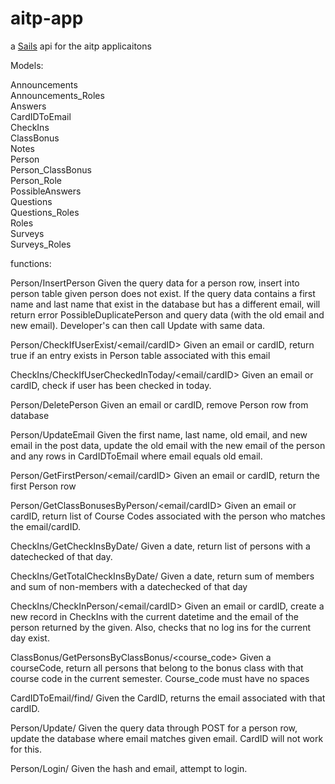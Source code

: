 # aitp-app

a [Sails](http://sailsjs.org) api for the aitp applicaitons

Models:

Announcements  
Announcements_Roles  
Answers  
CardIDToEmail  
CheckIns  
ClassBonus  
Notes  
Person  
Person_ClassBonus  
Person_Role  
PossibleAnswers  
Questions  
Questions_Roles  
Roles  
Surveys  
Surveys_Roles  

functions:

Person/InsertPerson
Given the query data for a person row, insert into person table given person does not exist.  If the query data contains a first name and last name that exist in the database but has a different email, will return error PossibleDuplicatePerson and query data (with the old email and new email).  Developer's can then call Update with same data.

Person/CheckIfUserExist/<email/cardID>
Given an email or cardID, return true if an entry exists in Person table associated with this email

CheckIns/CheckIfUserCheckedInToday/<email/cardID>
Given an email or cardID, check if user has been checked in today.

Person/DeletePerson
Given an email or cardID, remove Person row from database

Person/UpdateEmail
Given the first name, last name, old email, and new email in the post data, update the old email with the new email of the person and any rows in CardIDToEmail where email equals old email.

Person/GetFirstPerson/<email/cardID>
Given an email or cardID, return the first Person row

Person/GetClassBonusesByPerson/<email/cardID>
Given an email or cardID, return list of Course Codes associated with the person who matches the email/cardID.

CheckIns/GetCheckInsByDate/<mm-dd-yyyy>
Given a date, return list of persons with a datechecked of that day.

CheckIns/GetTotalCheckInsByDate/<mm-dd-yyyy>
Given a date, return sum of members and sum of non-members with a datechecked of that day

CheckIns/CheckInPerson/<email/cardID>
Given an email or cardID, create a new record in CheckIns with the current datetime and the email of the person returned by the given.  Also, checks that no log ins for the current day exist.

ClassBonus/GetPersonsByClassBonus/<course_code>
Given a courseCode, return all persons that belong to the bonus class with that course code in the current semester.  Course_code must have no spaces

CardIDToEmail/find/<CardID>
Given the CardID, returns the email associated with that cardID.

Person/Update/
Given the query data through POST for a person row, update the database where email matches given email.  CardID will not work for this.

Person/Login/
Given the hash and email, attempt to login.
